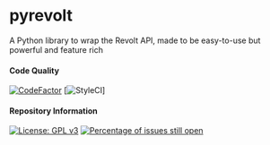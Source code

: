 # pyrevolt
A Python library to wrap the Revolt API, made to be easy-to-use but powerful and feature rich

#### Code Quality
[![CodeFactor](https://www.codefactor.io/repository/github/genericnerd/pyrevolt/badge)](https://www.codefactor.io/repository/github/genericnerd/pyrevolt)
[![StyleCI](https://github.styleci.io/repos/471419418/shield?branch=production)]
#### Repository Information
[![License: GPL v3](https://img.shields.io/badge/License-GPLv3-blue.svg)](https://www.gnu.org/licenses/gpl-3.0)
[![Percentage of issues still open](http://isitmaintained.com/badge/open/GenericNerd/pyrevolt.svg)](http://isitmaintained.com/project/GenericNerd/pyrevolt "Percentage of issues still open")